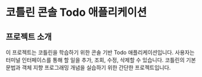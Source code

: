 # 코틀린 콘솔 Todo 애플리케이션
## 프로젝트 소개
이 프로젝트는 코틀린을 학습하기 위한 콘솔 기반 Todo 애플리케이션입니다. 사용자는 터미널 인터페이스를 통해 할 일을 추가, 조회, 수정, 삭제할 수 있습니다. 코틀린의 기본 문법과 객체 지향 프로그래밍 개념을 실습하기 위한 간단한 프로젝트입니다.

